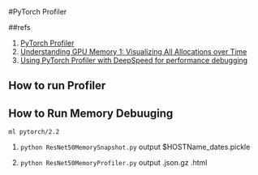 #PyTorch Profiler

##refs
1. [PyTorch Profiler](https://pytorch.org/tutorials/recipes/recipes/profiler_recipe.html)
2. [Understanding GPU Memory 1: Visualizing All Allocations over Time](https://pytorch.org/blog/understanding-gpu-memory-1/)
3. [Using PyTorch Profiler with DeepSpeed for performance debugging](https://www.deepspeed.ai/tutorials/pytorch-profiler/)

## How to run Profiler

## How to Run Memory Debuuging

`ml pytorch/2.2`

1. `python ResNet50MemorySnapshot.py`
output $HOSTName_dates.pickle

2. `python ResNet50MemoryProfiler.py`
output .json.gz .html
